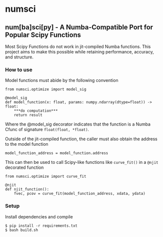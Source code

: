 # numsci

## num[ba]sci[py] - A Numba-Compatible Port for Popular Scipy Functions

Most Scipy Functions do not work in jit-compiled Numba functions. This project aims to make this possible while retaining performance, accuracy, and structure.

### How to use

Model functions must abide by the following convention

```
from numsci.optimize import model_sig

@model_sig
def model_function(x: float, params: numpy.ndarray(dtype=float)) -> float:
    ***do computation***
    return result
```

Where the @model_sig decorator indicates that the function is a Numba Cfunc of signature `float(float, *float)`.

Outside of the jit-compiled function, the caller must also obtain the address to the model function

```
model_function_address = model_function.address
```

This can then be used to call Scipy-like functions like `curve_fit()` in a `@njit` decorated function

```
from numsci.optimize import curve_fit

@njit
def njit_function():
    fvec, pcov = curve_fit(model_function_address, xdata, ydata)
```



### Setup

Install dependencies and compile

```
$ pip install -r requirements.txt
$ bash build.sh                                          
```